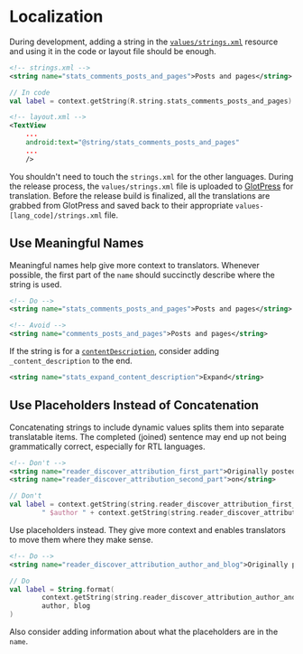 # Localization

During development, adding a string in the [`values/strings.xml`](../WordPress/src/main/res/values/strings.xml) resource and using it in the code or layout file should be enough. 

```xml
<!-- strings.xml -->
<string name="stats_comments_posts_and_pages">Posts and pages</string>
```

```kotlin
// In code
val label = context.getString(R.string.stats_comments_posts_and_pages)
```

```xml
<!-- layout.xml -->
<TextView
    ...
    android:text="@string/stats_comments_posts_and_pages"
    ...
    />
```

You shouldn't need to touch the `strings.xml` for the other languages. During the release process, the `values/strings.xml` file is uploaded to [GlotPress](https://translate.wordpress.org/projects/apps/android/) for translation. Before the release build is finalized, all the translations are grabbed from GlotPress and saved back to their appropriate `values-[lang_code]/strings.xml` file.

## Use Meaningful Names

Meaningful names help give more context to translators. Whenever possible, the first part of the `name` should succinctly describe where the string is used. 

```xml
<!-- Do -->
<string name="stats_comments_posts_and_pages">Posts and pages</string>
```

```xml
<!-- Avoid -->
<string name="comments_posts_and_pages">Posts and pages</string>
```

If the string is for a [`contentDescription`](https://developer.android.com/reference/android/view/View.html#attr_android:contentDescription), consider adding `_content_description` to the end.

```xml
<string name="stats_expand_content_description">Expand</string>
```

## Use Placeholders Instead of Concatenation

Concatenating strings to include dynamic values splits them into separate translatable items. The completed (joined) sentence may end up not being grammatically correct, especially for RTL languages.

```xml
<!-- Don't -->
<string name="reader_discover_attribution_first_part">Originally posted by</string>
<string name="reader_discover_attribution_second_part">on</string>
```

```kotlin
// Don't
val label = context.getString(string.reader_discover_attribution_first_part) +
        " $author " + context.getString(string.reader_discover_attribution_second_part) + " $blog"
```

Use placeholders instead. They give more context and enables translators to move them where they make sense.

```xml
<!-- Do -->
<string name="reader_discover_attribution_author_and_blog">Originally posted by %1$s on %2$s</string>
```

```kotlin
// Do 
val label = String.format(
        context.getString(string.reader_discover_attribution_author_and_blog),
        author, blog
)
```

Also consider adding information about what the placeholders are in the `name`.

